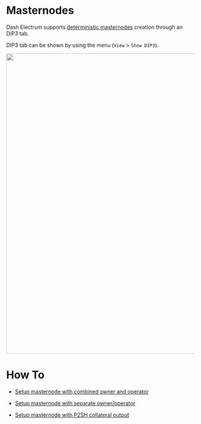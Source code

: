 # Masternodes

Dash Electrum supports
[deterministic masternodes](https://github.com/cintamanipay/dips/blob/master/dip-0003.md)
creation through an DIP3 tab.

DIP3 tab can be shown by using the menu (`View` > `Show DIP3`).

<p><image src="dip3/dip3_tab.png" width="800" /></p>


# How To

* [Setup masternode with combined owner and operator](dip3/op_own_howto.md)

* [Setup masternode with separate owner/operator](dip3/separate_op_own_howto.md)

* [Setup masternode with P2SH collateral output](dip3/dip3_p2sh_howto.md)
